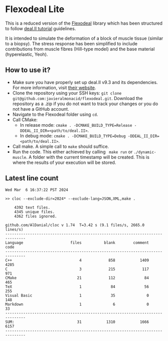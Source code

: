 # Flexodeal Lite
This is a reduced version of the [Flexodeal](https://github.com/javieralmonacid/flexodeal) library which has been structured to follow [deal.II tutorial](https://www.dealii.org/current/doxygen/deal.II/Tutorial.html) guidelines. 

It is intended to simulate the deformation of a block of muscle tissue (similar to a biopsy). The stress response has been simplified to include contributions from muscle fibres (Hill-type model) and the base material (hyperelastic, Yeoh).

## How to use it?

- Make sure you have properly set up deal.II v9.3 and its dependencies. For more information, visit [their website](http://www.dealii.org).
- Clone the repository using your SSH keys: ```git clone git@github.com:javieralmonacid/flexodeal.git```. Download the repository as a .zip if you do not want to track your changes or you do not have a GitHub account.
- Navigate to the Flexodeal folder using ```cd```.
- Call CMake:
    - In release mode: ```cmake . -DCMAKE_BUILD_TYPE=Release -DDEAL_II_DIR=<path/to/deal.II>```.
    - In debug mode: ```cmake . -DCMAKE_BUILD_TYPE=Debug -DDEAL_II_DIR=<path/to/deal.II>```.
- Call make. A simple call to ```make``` should suffice.
- Run the code. This either achieved by calling ``` make run``` or ```./dynamic-muscle```. A folder with the current timestamp will be created. This is where the results of your execution will be stored.


## Latest line count

```
Wed Mar  6 16:37:22 PST 2024

>> cloc --exclude-dir=2024* --exclude-lang=JSON,XML,make .
    
    4392 text files.
    4345 unique files.                                          
    4362 files ignored.

github.com/AlDanial/cloc v 1.74  T=3.42 s (9.1 files/s, 2665.0 lines/s)
-------------------------------------------------------------------------------
Language                     files          blank        comment           code
-------------------------------------------------------------------------------
C++                              4            858           1409           4285
C                                3            215            117            971
CMake                           21            112             84            465
TeX                              1             84             56            255
Visual Basic                     1             35              0            148
Markdown                         1              6              0             33
-------------------------------------------------------------------------------
SUM:                            31           1310           1666           6157
-------------------------------------------------------------------------------

```